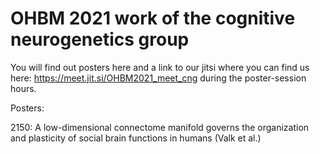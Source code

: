 # OHBM 2021 work of the cognitive neurogenetics group

You will find out posters here and a link to our jitsi where you can find us here: https://meet.jit.si/OHBM2021_meet_cng during the poster-session hours.

Posters:


2150: A low-dimensional connectome manifold governs the organization and plasticity of social brain functions in humans (Valk et al.)

